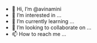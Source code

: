 - 👋 Hi, I’m @avinamini
- 👀 I’m interested in ...
- 🌱 I’m currently learning ...
- 💞️ I’m looking to collaborate on ...
- 📫 How to reach me ...

<!---
avinamini/avinamini is a ✨ special ✨ repository because its `README.md` (this file) appears on your GitHub profile.
You can click the Preview link to take a look at your changes.
--->
